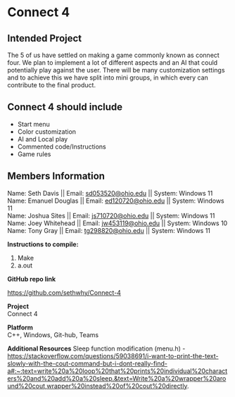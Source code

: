 # Connect 4

## Intended Project

The 5 of us have settled on making a game commonly known as connect four. We plan to implement a lot of different aspects and an AI that could potentially play against the user. There will be many customization settings and to achieve this we have split into mini groups, in which every can contribute to the final product.

## Connect 4 should include

- Start menu
- Color customization
- AI and Local play
- Commented code/Instructions
- Game rules

## Members Information

Name: Seth Davis || Email: sd053520@ohio.edu || System: Windows 11  
Name: Emanuel Douglas || Email: ed120720@ohio.edu || System: Windows 11  
Name: Joshua Sites || Email: js710720@ohio.edu || System: Windows 11  
Name: Joey Whitehead || Email: jw453119@ohio.edu || System: Windows 10  
Name: Tony Gray || Email: tg298820@ohio.edu || System: Windows 11  

**Instructions to compile:**

1. Make
2. a.out

**GitHub repo link**

https://github.com/sethwhy/Connect-4

**Project**  
Connect 4
 
**Platform**  
C++, Windows, Git-hub, Teams

**Additional Resources**
Sleep function modification (menu.h) - https://stackoverflow.com/questions/59038691/i-want-to-print-the-text-slowly-with-the-cout-command-but-i-dont-really-find-a#:~:text=write%20a%20loop%20that%20prints%20individual%20characters%20and%20add%20a%20sleep.&text=Write%20a%20wrapper%20around%20cout,wrapper%20instead%20of%20cout%20directly.
